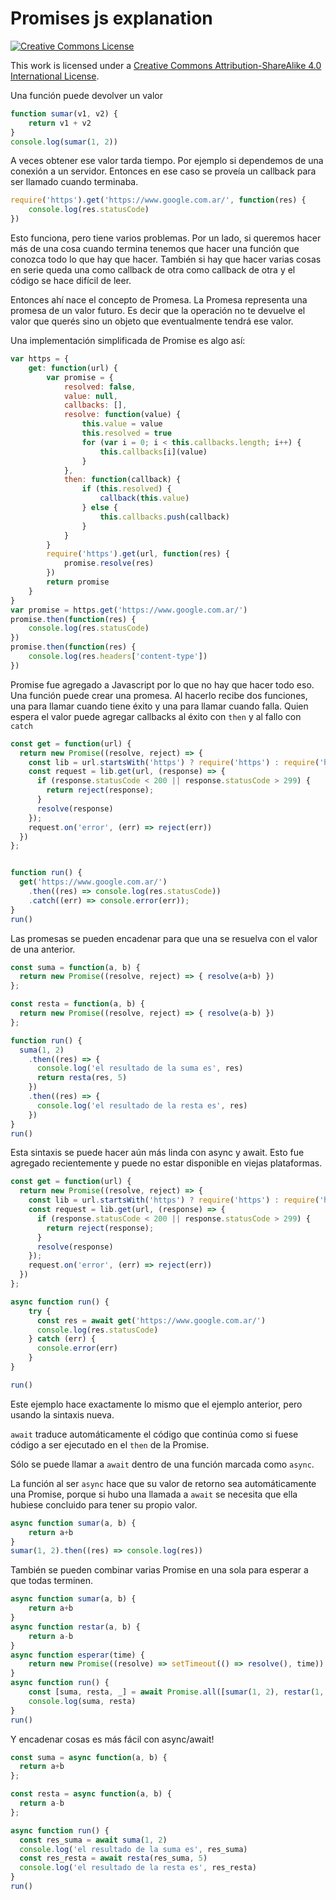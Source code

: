 # Promises js explanation

[![Creative Commons License](https://i.creativecommons.org/l/by-sa/4.0/88x31.png)](http://creativecommons.org/licenses/by-sa/4.0/)

This work is licensed under a [Creative Commons Attribution-ShareAlike 4.0 International License](http://creativecommons.org/licenses/by-sa/4.0/).

Una función puede devolver un valor

```js
function sumar(v1, v2) {
    return v1 + v2
}
console.log(sumar(1, 2))
```
<!-- tmc
3
-->

A veces obtener ese valor tarda tiempo. Por ejemplo si dependemos de una conexión a un servidor.
Entonces en ese caso se proveía un callback para ser llamado cuando terminaba.
```js
require('https').get('https://www.google.com.ar/', function(res) {
    console.log(res.statusCode)
})
```
<!-- tmc
200
-->

Esto funciona, pero tiene varios problemas. Por un lado, si queremos hacer más de una cosa cuando
termina tenemos que hacer una función que conozca todo lo que hay que hacer. También si hay que
hacer varias cosas en serie queda una como callback de otra como callback de otra y el código
se hace difícil de leer.

Entonces ahí nace el concepto de Promesa. La Promesa representa una promesa de un valor futuro. Es
decir que la operación no te devuelve el valor que querés sino un objeto que eventualmente tendrá
ese valor.

Una implementación simplificada de Promise es algo así:


```js
var https = {
    get: function(url) {
        var promise = {
            resolved: false,
            value: null,
            callbacks: [],
            resolve: function(value) {
                this.value = value
                this.resolved = true
                for (var i = 0; i < this.callbacks.length; i++) {
                    this.callbacks[i](value)
                }
            },
            then: function(callback) {
                if (this.resolved) {
                    callback(this.value)
                } else {
                    this.callbacks.push(callback)
                }
            }
        }
        require('https').get(url, function(res) {
            promise.resolve(res)
        })
        return promise
    }
}
var promise = https.get('https://www.google.com.ar/')
promise.then(function(res) {
    console.log(res.statusCode)
})
promise.then(function(res) {
    console.log(res.headers['content-type'])
})
```
<!-- tmc
200
text/html; charset=ISO-8859-1
-->

Promise fue agregado a Javascript por lo que no hay que hacer todo eso.
Una función puede crear una promesa. Al hacerlo recibe dos funciones, una para llamar cuando tiene
éxito y una para llamar cuando falla. Quien espera el valor puede agregar callbacks al éxito con
`then` y al fallo con `catch`

```js
const get = function(url) {
  return new Promise((resolve, reject) => {
    const lib = url.startsWith('https') ? require('https') : require('http');
    const request = lib.get(url, (response) => {
      if (response.statusCode < 200 || response.statusCode > 299) {
        return reject(response);
      }
      resolve(response)
    });
    request.on('error', (err) => reject(err))
  })
};


function run() {
  get('https://www.google.com.ar/')
    .then((res) => console.log(res.statusCode))
    .catch((err) => console.error(err));
}
run()
```
<!-- tmc
200
-->

Las promesas se pueden encadenar para que una se resuelva con el valor de una anterior.

```js
const suma = function(a, b) {
  return new Promise((resolve, reject) => { resolve(a+b) })
};

const resta = function(a, b) {
  return new Promise((resolve, reject) => { resolve(a-b) })
};

function run() {
  suma(1, 2)
    .then((res) => {
      console.log('el resultado de la suma es', res)
      return resta(res, 5)
    })
    .then((res) => {
      console.log('el resultado de la resta es', res)
    })
}
run()
```
<!-- tmc
el resultado de la suma es 3
el resultado de la resta es -2
-->


Esta sintaxis se puede hacer aún más linda con async y await. Esto fue agregado recientemente y
puede no estar disponible en viejas plataformas.

```js
const get = function(url) {
  return new Promise((resolve, reject) => {
    const lib = url.startsWith('https') ? require('https') : require('http');
    const request = lib.get(url, (response) => {
      if (response.statusCode < 200 || response.statusCode > 299) {
        return reject(response);
      }
      resolve(response)
    });
    request.on('error', (err) => reject(err))
  })
};

async function run() {
    try {
      const res = await get('https://www.google.com.ar/')
      console.log(res.statusCode)
    } catch (err) {
      console.error(err)
    }
}

run()

```
<!-- tmc
200
-->

Este ejemplo hace exactamente lo mismo que el ejemplo anterior, pero usando la sintaxis nueva.

`await` traduce automáticamente el código que continúa como si fuese código a ser ejecutado en
el `then` de la Promise.

Sólo se puede llamar a `await` dentro de una función marcada como `async`.

La función al ser `async` hace que su valor de retorno sea automáticamente una Promise, porque
si hubo una llamada a `await` se necesita que ella hubiese concluido para tener su propio valor.

```js
async function sumar(a, b) {
    return a+b
}
sumar(1, 2).then((res) => console.log(res))
```
<!-- tmc
3
-->

También se pueden combinar varias Promise en una sola para esperar a que todas terminen.

```js
async function sumar(a, b) {
    return a+b
}
async function restar(a, b) {
    return a-b
}
async function esperar(time) {
    return new Promise((resolve) => setTimeout(() => resolve(), time))
}
async function run() {
    const [suma, resta, _] = await Promise.all([sumar(1, 2), restar(1, 2), esperar(1)])
    console.log(suma, resta)
}
run()
```
<!-- tmc
3 -1
-->

Y encadenar cosas es más fácil con async/await!
```js
const suma = async function(a, b) {
  return a+b
};

const resta = async function(a, b) {
  return a-b
};

async function run() {
  const res_suma = await suma(1, 2)
  console.log('el resultado de la suma es', res_suma)
  const res_resta = await resta(res_suma, 5)
  console.log('el resultado de la resta es', res_resta)
}
run()
```
<!-- tmc
el resultado de la suma es 3
el resultado de la resta es -2
-->
